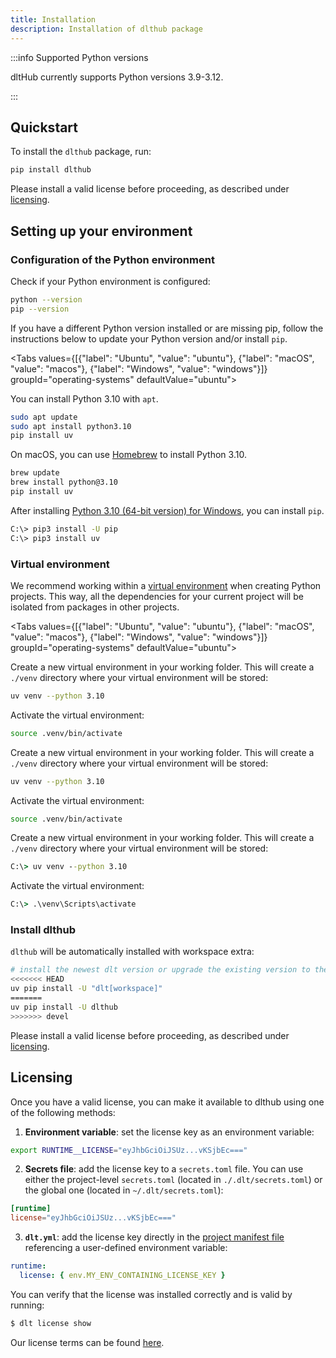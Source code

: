 ```yaml
---
title: Installation
description: Installation of dlthub package
---
```


:::info Supported Python versions

dltHub currently supports Python versions 3.9-3.12.

:::

## Quickstart

To install the `dlthub` package, run:

```sh
pip install dlthub
```

Please install a valid license before proceeding, as described under [licensing](#licensing).

## Setting up your environment

### Configuration of the Python environment

Check if your Python environment is configured:

```sh
python --version
pip --version
```

If you have a different Python version installed or are missing pip, follow the instructions below to update your Python version and/or install `pip`.

<Tabs values={[{"label": "Ubuntu", "value": "ubuntu"}, {"label": "macOS", "value": "macos"}, {"label": "Windows", "value": "windows"}]} groupId="operating-systems" defaultValue="ubuntu">
<TabItem value="ubuntu">

You can install Python 3.10 with `apt`.

```sh
sudo apt update
sudo apt install python3.10
pip install uv
```

  </TabItem>
  <TabItem value="macos">

On macOS, you can use [Homebrew](https://brew.sh) to install Python 3.10.

```sh
brew update
brew install python@3.10
pip install uv
```

  </TabItem>
  <TabItem value="windows">

After installing [Python 3.10 (64-bit version) for Windows](https://www.python.org/downloads/windows/), you can install `pip`.

```sh
C:\> pip3 install -U pip
C:\> pip3 install uv
```

  </TabItem>
</Tabs>

### Virtual environment

We recommend working within a [virtual environment](https://docs.python.org/3/library/venv.html) when creating Python projects.
This way, all the dependencies for your current project will be isolated from packages in other projects.

<Tabs values={[{"label": "Ubuntu", "value": "ubuntu"}, {"label": "macOS", "value": "macos"}, {"label": "Windows", "value": "windows"}]} groupId="operating-systems" defaultValue="ubuntu">

  <TabItem value="ubuntu">

Create a new virtual environment in your working folder. This will create a `./venv` directory where your virtual environment will be stored:

```sh
uv venv --python 3.10
```

Activate the virtual environment:

```sh
source .venv/bin/activate
```

  </TabItem>
  <TabItem value="macos">

Create a new virtual environment in your working folder. This will create a `./venv` directory where your virtual environment will be stored:

```sh
uv venv --python 3.10
```

Activate the virtual environment:

```sh
source .venv/bin/activate
```

  </TabItem>
  <TabItem value="windows">

Create a new virtual environment in your working folder. This will create a `./venv` directory where your virtual environment will be stored:

```bat
C:\> uv venv --python 3.10
```

Activate the virtual environment:

```bat
C:\> .\venv\Scripts\activate
```

  </TabItem>
</Tabs>

### Install dlthub

`dlthub` will be automatically installed with workspace extra:

```sh
# install the newest dlt version or upgrade the existing version to the newest one
<<<<<<< HEAD
uv pip install -U "dlt[workspace]"
=======
uv pip install -U dlthub
>>>>>>> devel
```

Please install a valid license before proceeding, as described under [licensing](#licensing).

## Licensing

Once you have a valid license, you can make it available to dlthub using one of the following methods:

1. **Environment variable**: set the license key as an environment variable:

```sh
export RUNTIME__LICENSE="eyJhbGciOiJSUz...vKSjbEc==="
```

2. **Secrets file**: add the license key to a `secrets.toml` file. You can use either the project-level `secrets.toml` (located in `./.dlt/secrets.toml`) or the global one (located in `~/.dlt/secrets.toml`):

```toml
[runtime]
license="eyJhbGciOiJSUz...vKSjbEc==="
```

3. **`dlt.yml`**: add the license key directly in the [project manifest file](../features/project) referencing a user-defined environment variable:

```yaml
runtime:
  license: { env.MY_ENV_CONTAINING_LICENSE_KEY }
```

You can verify that the license was installed correctly and is valid by running:

```sh
$ dlt license show
```

Our license terms can be found [here](../EULA.md).
